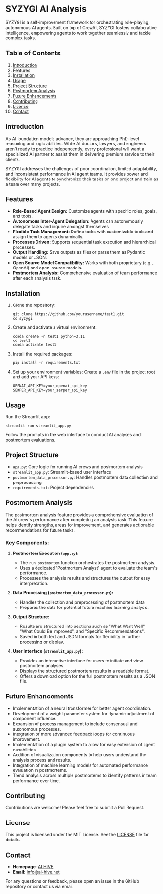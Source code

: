 # SYZYGI AI Analysis

SYZYGI is a self-improvement framework for orchestrating role-playing, autonomous AI agents. Built on top of CrewAI, SYZYGI fosters collaborative intelligence, empowering agents to work together seamlessly and tackle complex tasks.

## Table of Contents
1. [Introduction](#introduction)
2. [Features](#features)
3. [Installation](#installation)
4. [Usage](#usage)
5. [Project Structure](#project-structure)
6. [Postmortem Analysis](#postmortem-analysis)
7. [Future Enhancements](#future-enhancements)
8. [Contributing](#contributing)
9. [License](#license)
10. [Contact](#contact)

## Introduction

As AI foundation models advance, they are approaching PhD-level reasoning and logic abilities. While AI doctors, lawyers, and engineers aren't ready to practice independently, every professional will want a specialized AI partner to assist them in delivering premium service to their clients.

SYZYGI addresses the challenges of poor coordination, limited adaptability, and inconsistent performance in AI agent teams. It provides power and flexibility for AI agents to synchronize their tasks on one project and train as a team over many projects.

## Features

- **Role-Based Agent Design:** Customize agents with specific roles, goals, and tools.
- **Autonomous Inter-Agent Delegation:** Agents can autonomously delegate tasks and inquire amongst themselves.
- **Flexible Task Management:** Define tasks with customizable tools and assign them to agents dynamically.
- **Processes Driven:** Supports sequential task execution and hierarchical processes.
- **Output Handling:** Save outputs as files or parse them as Pydantic models or JSON.
- **Open Source Model Compatibility:** Works with both proprietary (e.g., OpenAI) and open-source models.
- **Postmortem Analysis:** Comprehensive evaluation of team performance after each analysis task.

## Installation

1. Clone the repository:
   ```
   git clone https://github.com/yourusername/test1.git
   cd syzygi
   ```

2. Create and activate a virtual environment:
   ```
   conda create -n test1 python=3.11
   cd test1
   conda activate test1

   ```

3. Install the required packages:
   ```
   pip install -r requirements.txt
   ```

4. Set up your environment variables:
   Create a `.env` file in the project root and add your API keys:
   ```
   OPENAI_API_KEY=your_openai_api_key
   SERPER_API_KEY=your_serper_api_key
   ```

## Usage

Run the Streamlit app:
```
streamlit run streamlit_app.py
```

Follow the prompts in the web interface to conduct AI analyses and postmortem evaluations.

## Project Structure

- `app.py`: Core logic for running AI crews and postmortem analysis
- `streamlit_app.py`: Streamlit-based user interface
- `postmortem_data_processor.py`: Handles postmortem data collection and preprocessing
- `requirements.txt`: Project dependencies

## Postmortem Analysis

The postmortem analysis feature provides a comprehensive evaluation of the AI crew's performance after completing an analysis task. This feature helps identify strengths, areas for improvement, and generates actionable recommendations for future tasks.

### Key Components:

1. **Postmortem Execution (`app.py`):**
   - The `run_postmortem` function orchestrates the postmortem analysis.
   - Uses a dedicated 'Postmortem Analyst' agent to evaluate the team's performance.
   - Processes the analysis results and structures the output for easy interpretation.

2. **Data Processing (`postmortem_data_processor.py`):**
   - Handles the collection and preprocessing of postmortem data.
   - Prepares the data for potential future machine learning analysis.

3. **Output Structure:**
   - Results are structured into sections such as "What Went Well", "What Could Be Improved", and "Specific Recommendations".
   - Saved in both text and JSON formats for flexibility in further processing or display.

4. **User Interface (`streamlit_app.py`):**
   - Provides an interactive interface for users to initiate and view postmortem analyses.
   - Displays the structured postmortem results in a readable format.
   - Offers a download option for the full postmortem results as a JSON file.

## Future Enhancements

- Implementation of a neural transformer for better agent coordination.
- Development of a weight parameter system for dynamic adjustment of component influence.
- Expansion of process management to include consensual and autonomous processes.
- Integration of more advanced feedback loops for continuous improvement.
- Implementation of a plugin system to allow for easy extension of agent capabilities.
- Addition of visualization components to help users understand the analysis process and results.
- Integration of machine learning models for automated performance evaluation in postmortems.
- Trend analysis across multiple postmortems to identify patterns in team performance over time.

## Contributing

Contributions are welcome! Please feel free to submit a Pull Request.

## License

This project is licensed under the MIT License. See the [LICENSE](LICENSE) file for details.

## Contact

- **Homepage:** [AI HIVE](https://www.ai-hive.net/syzygi)
- **Email:** info@ai-hive.net

For any questions or feedback, please open an issue in the GitHub repository or contact us via email.